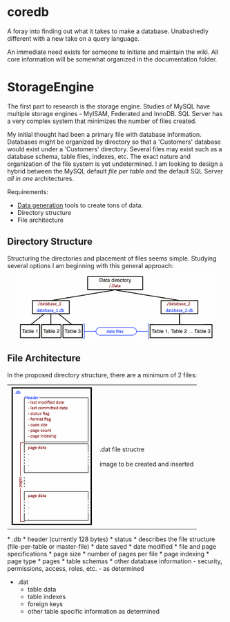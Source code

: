 # coredb
A foray into finding out what it takes to make a database. Unabashedly different with a new take on a query language.

An immediate need exists for someone to initiate and maintain the wiki. All core information will be somewhat organized in the documentation folder.


# StorageEngine
The first part to research is the storage engine. Studies of MySQL have multiple storage engines - MyISAM, Federated and InnoDB. SQL Server has a very complex system that minimizes the number of files created.

My initial thought had been a primary file with database information. Databases might be organized by directory so that a 'Customers' database would exist under a 'Customers' directory. Several files may exist 
such as a database schema, table files, indexes, etc. The exact nature and organization of the file system is yet undetermined. I am looking to design a hybrid between the MySQL default _file per table_ and the 
default SQL Server _all in one_ architectures.

Requirements:
* [Data generation] tools to create tons of data.  
* Directory structure
* File architecture

## Directory Structure  
Structuring the directories and placement of files seems simple. Studying several options I am beginning with this general approach:
<p align="center">
    <img src="https://github.com/razorware/coredb/blob/master/images/directory_structure.png"
         alt="directory structure"
         title="coreDb Directory Structure" />
</p>

## File Architecture  
In the proposed directory structure, there are a minimum of 2 files:
<p align="center">
   <table align="center">
      <tr>
         <td>
            <img src="https://github.com/razorware/coredb/blob/master/images/database_file_format.png"
                 alt=".db file structure"
                 title="Database .db File Structure" />
         </td>
         <td>
            .dat file structre
            <br>
            <br>
            image to be created and inserted
         </td>
      </tr>
   </table>
</p>
* .db
   * header (currently 128 bytes)
      * status
      * describes the file structure (file-per-table or master-file)
      * date saved
      * date modified
      * file and page specifications
         * page size
         * number of pages per file
      * page indexing
         * page type
   * pages
      * table schemas
      * other database information - security, permissions, access, roles, etc. - as determined

* .dat
   * table data
   * table indexes
   * foreign keys
   * other table specific information as determined



[Data generation]: https://github.com/razorware/coredb/blob/master/documentation/FakeData.md